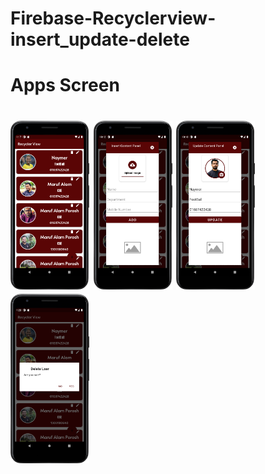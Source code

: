 # Firebase-Recyclerview-insert_update-delete
<h1>Apps Screen<h1>
<img src="./Screenshot/homepage.png" width="25%">
<img src="./Screenshot/insertdata.png" width="25%">
<img src="./Screenshot/updatedata.png" width="25%">
  <br/>
<img src="./Screenshot/deletedata.png" width="25%"
